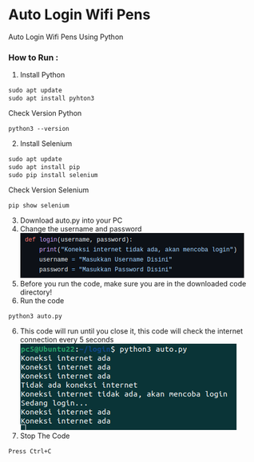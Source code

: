 # Auto Login Wifi Pens
Auto Login Wifi Pens Using Python

### How to Run :
1. Install Python
```
sudo apt update
sudo apt install pyhton3
```
   Check Version Python
```
python3 --version
```
   
2. Install Selenium
```
sudo apt update
sudo apt install pip
sudo pip install selenium
```
   Check Version Selenium
```
pip show selenium
```

3. Download auto.py into your PC
4. Change the username and password
![alt tag](https://github.com/fakry32/auto-login-wifi-pens/blob/main/Change_User.png)
6. Before you run the code, make sure you are in the downloaded code directory!
7. Run the code
```
python3 auto.py
```

6. This code will run until you close it, this code will check the internet connection every 5 seconds
![alt tag](https://github.com/fakry32/auto-login-wifi-pens/blob/main/Running_Code.png)
8. Stop The Code
```
Press Ctrl+C
```
